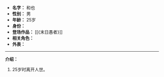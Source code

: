 
- **名字：** 和也
- **性别：** 男
- **年龄：** 25岁
- **身份：** 
- **登场作品：** [[《末日愚者》]]
- **相关角色：** 
- **外表：** 

---

**介绍：** 

1. 25岁时离开人世。
